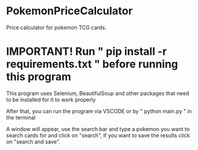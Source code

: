 # PokemonPriceCalculator

Price calculator for pokemon TCG cards.

# IMPORTANT! Run " pip install -r requirements.txt " before running this program

This program uses Selenium, BeautifulSoup and other packages that need to be installed for it to work properly

After that, you can run the program via VSCODE or by " python main.py " in the terminal

A window will appear, use the search bar and type a pokemon you want to search cards for and click on "search", if you want to save the results click on "search and save".
